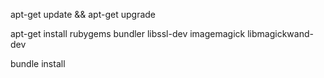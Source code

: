 apt-get update && apt-get upgrade

apt-get install rubygems bundler libssl-dev imagemagick libmagickwand-dev

bundle install
